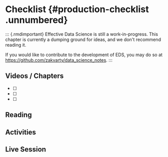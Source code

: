 # Checklist {#production-checklist .unnumbered}


::: {.rmdimportant} 
Effective Data Science is still a work-in-progress. This chapter is currently a dumping ground for ideas, and we don't recommend reading it. 

If you would like to contribute to the development of EDS, you may do so at <https://github.com/zakvarty/data_science_notes>.
:::

## Videos / Chapters 

- [ ]

- [ ]

- [ ]

## Reading 


## Activities 


## Live Session 
